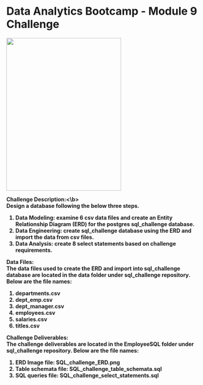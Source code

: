 # Data Analytics Bootcamp - Module 9 Challenge

<img src="https://www.w3schools.com/html/img_girl.jpg" width="300" height="400">

<b>Challenge Description:<\b><br>
Design a database following the below three steps.<br>
  1. Data Modeling: examine 6 csv data files and create an Entity Relationship Diagram (ERD) for the postgres sql_challenge database.<br>
  2. Data Engineering: create sql_challenge database using the ERD and import the data from csv files.<br>
  3. Data Analysis: create 8 select statements based on challenge requirements.<br>

Data Files:<br>
The data files used to create the ERD and import into sql_challenge database are located in the data folder under sql_challenge repository. Below are the file names:<br>
1. departments.csv<br>
2. dept_emp.csv<br>
3. dept_manager.csv<br>
4. employees.csv<br>
5. salaries.csv<br>
6. titles.csv<br>

Challenge Deliverables:<br>
The challenge deliverables are located in the EmployeeSQL folder under sql_challenge repository. Below are the file names:<br>
1. ERD Image file: SQL_challenge_ERD.png<br>
2. Table schemata file: SQL_challenge_table_schemata.sql<br>
3. SQL queries file: SQL_challenge_select_statements.sql
